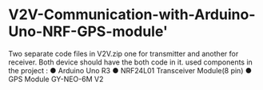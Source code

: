 # V2V-Communication-with-Arduino-Uno-NRF-GPS-module'
Two separate code files in V2V.zip
one for transmitter and another for receiver. Both device should have the both code in it. 
used components in the project :
● Arduino Uno R3
● NRF24L01 Transceiver Module(8 pin)
● GPS Module GY-NEO-6M V2
